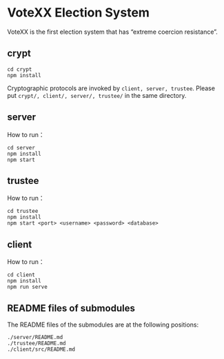 # VoteXX Election System

VoteXX is the first election system that has “extreme coercion resistance”.

## crypt

```
cd crypt
npm install
```

Cryptographic protocols are invoked by `client, server, trustee`. Please put `crypt/, client/, server/, trustee/` in the same directory.

## server

How to run：

```
cd server
npm install
npm start
```

## trustee

How to run：

```
cd trustee
npm install
npm start <port> <username> <password> <database>
```

## client

How to run：

```
cd client
npm install
npm run serve
```

## README files of submodules

The README files of the submodules are at the following positions:

```
./server/README.md
./trustee/README.md
./client/src/README.md
```



